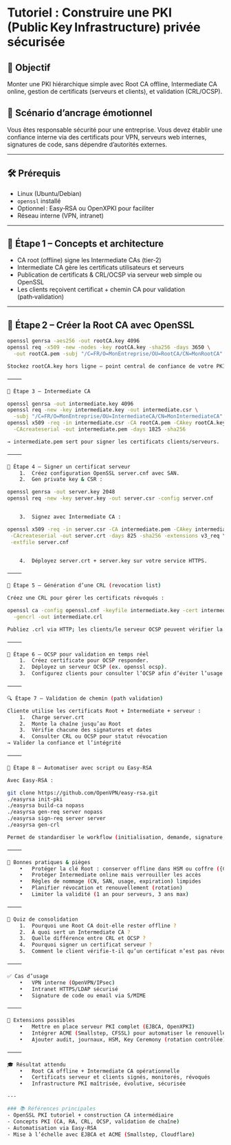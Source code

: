 # Tutoriel : Construire une PKI (Public Key Infrastructure) privée sécurisée

## 🎯 Objectif  
Monter une PKI hiérarchique simple avec Root CA offline, Intermediate CA online, gestion de certificats (serveurs et clients), et validation (CRL/OCSP).

## 🧠 Scénario d’ancrage émotionnel  
Vous êtes responsable sécurité pour une entreprise. Vous devez établir une confiance interne via des certificats pour VPN, serveurs web internes, signatures de code, sans dépendre d’autorités externes.

---

## 🛠️ Prérequis  
- Linux (Ubuntu/Debian)  
- `openssl` installé  
- Optionnel : Easy‑RSA ou OpenXPKI pour faciliter  
- Réseau interne (VPN, intranet)

---

## 🧩 Étape 1 – Concepts et architecture

- CA root (offline) signe les Intermediate CAs (tier‑2)   
- Intermediate CA gère les certificats utilisateurs et serveurs  
- Publication de certificats & CRL/OCSP via serveur web simple ou OpenSSL  
- Les clients reçoivent certificat + chemin CA pour validation (path‑validation) 

---

## 🧩 Étape 2 – Créer la Root CA avec OpenSSL

```bash
openssl genrsa -aes256 -out rootCA.key 4096
openssl req -x509 -new -nodes -key rootCA.key -sha256 -days 3650 \
  -out rootCA.pem -subj "/C=FR/O=MonEntreprise/OU=RootCA/CN=MonRootCA"

Stockez rootCA.key hors ligne — point central de confiance de votre PKI.

⸻

🧩 Étape 3 – Intermediate CA

openssl genrsa -out intermediate.key 4096
openssl req -new -key intermediate.key -out intermediate.csr \
  -subj "/C=FR/O=MonEntreprise/OU=IntermediateCA/CN=MonIntermediateCA"
openssl x509 -req -in intermediate.csr -CA rootCA.pem -CAkey rootCA.key \
  -CAcreateserial -out intermediate.pem -days 1825 -sha256

→ intermediate.pem sert pour signer les certificats clients/serveurs.

⸻

🧩 Étape 4 – Signer un certificat serveur
	1.	Créez configuration OpenSSL server.cnf avec SAN.
	2.	Gen private key & CSR :

openssl genrsa -out server.key 2048
openssl req -new -key server.key -out server.csr -config server.cnf


	3.	Signez avec Intermediate CA :

openssl x509 -req -in server.csr -CA intermediate.pem -CAkey intermediate.key \
 -CAcreateserial -out server.crt -days 825 -sha256 -extensions v3_req \
 -extfile server.cnf


	4.	Déployez server.crt + server.key sur votre service HTTPS.

⸻

🧩 Étape 5 – Génération d’une CRL (revocation list)

Créez une CRL pour gérer les certificats révoqués :

openssl ca -config openssl.cnf -keyfile intermediate.key -cert intermediate.pem \
  -gencrl -out intermediate.crl

Publiez .crl via HTTP; les clients/le serveur OCSP peuvent vérifier la révocation.

⸻

🧩 Étape 6 – OCSP pour validation en temps réel
	1.	Créez certificate pour OCSP responder.
	2.	Déployez un serveur OCSP (ex. openssl ocsp).
	3.	Configurez clients pour consulter l’OCSP afin d’éviter l’usage de certificats révoqués.

⸻

🔍 Étape 7 – Validation de chemin (path validation)

Cliente utilise les certificats Root + Intermediate + serveur :
	1.	Charge server.crt
	2.	Monte la chaîne jusqu’au Root
	3.	Vérifie chacune des signatures et dates
	4.	Consulter CRL ou OCSP pour statut révocation
→ Valider la confiance et l’intégrité

⸻

🔧 Étape 8 – Automatiser avec script ou Easy‑RSA

Avec Easy‑RSA :

git clone https://github.com/OpenVPN/easy-rsa.git
./easyrsa init-pki
./easyrsa build-ca nopass
./easyrsa gen-req server nopass
./easyrsa sign-req server server
./easyrsa gen-crl

Permet de standardiser le workflow (initialisation, demande, signature, révocation)

⸻

🧠 Bonnes pratiques & pièges
	•	Protéger la clé Root : conserver offline dans HSM ou coffre ({CITATION?})
	•	Protéger Intermediate online mais verrouiller les accès
	•	Règles de nommage (CN, SAN, usage, expiration) limpides
	•	Planifier révocation et renouvellement (rotation)
	•	Limiter la validité (1 an pour serveurs, 3 ans max)

⸻

🧪 Quiz de consolidation
	1.	Pourquoi une Root CA doit-elle rester offline ?
	2.	À quoi sert un Intermediate CA ?
	3.	Quelle différence entre CRL et OCSP ?
	4.	Pourquoi signer un certificat serveur ?
	5.	Comment le client vérifie‑t‑il qu’un certificat n’est pas révoqué ?

⸻

✅ Cas d’usage
	•	VPN interne (OpenVPN/IPsec)
	•	Intranet HTTPS/LDAP sécurisé
	•	Signature de code ou email via S/MIME

⸻

🔧 Extensions possibles
	•	Mettre en place serveur PKI complet (EJBCA, OpenXPKI)
	•	Intégrer ACME (Smallstep, CFSSL) pour automatiser le renouvellement
	•	Ajouter audit, journaux, HSM, Key Ceremony (rotation contrôlée)

⸻

🎓 Résultat attendu
	•	Root CA offline + Intermediate CA opérationnelle
	•	Certificats serveur et clients signés, monitorés, révoqués
	•	Infrastructure PKI maîtrisée, évolutive, sécurisée

---

### 📚 Références principales  
- OpenSSL PKI tutoriel + construction CA intermédiaire   
- Concepts PKI (CA, RA, CRL, OCSP, validation de chaîne)   
- Automatisation via Easy‑RSA   
- Mise à l’échelle avec EJBCA et ACME (Smallstep, Cloudflare) 
